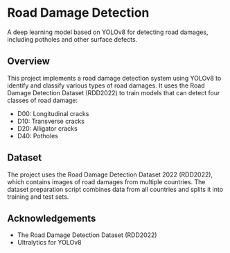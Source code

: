 # Road Damage Detection

A deep learning model based on YOLOv8 for detecting road damages, including potholes and other surface defects.

## Overview

This project implements a road damage detection system using YOLOv8 to identify and classify various types of road damages. It uses the Road Damage Detection Dataset (RDD2022) to train models that can detect four classes of road damage:

- D00: Longitudinal cracks
- D10: Transverse cracks
- D20: Alligator cracks
- D40: Potholes

## Dataset

The project uses the Road Damage Detection Dataset 2022 (RDD2022), which contains images of road damages from multiple countries. The dataset preparation script combines data from all countries and splits it into training and test sets.


## Acknowledgements

- The Road Damage Detection Dataset (RDD2022)
- Ultralytics for YOLOv8
